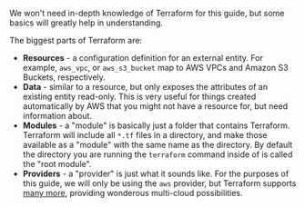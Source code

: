 We won't need in-depth knowledge of Terraform for this guide, but some basics
will greatly help in understanding.

The biggest parts of Terraform are:

* **Resources** - a configuration definition for an external entity. For
  example, `aws_vpc`, or `aws_s3_bucket` map to AWS VPCs and Amazon S3 Buckets,
  respectively.
* **Data** - similar to a resource, but only exposes the attributes of an
  existing entity read-only. This is very useful for things created
  automatically by AWS that you might not have a resource for, but need
  information about.
* **Modules** - a "module" is basically just a folder that contains Terraform.
  Terraform will include all `*.tf` files in a directory, and make those
  available as a "module" with the same name as the directory. By default the
  directory you are running the `terraform` command inside of is called the
  "root module".
* **Providers** - a "provider" is just what it sounds like. For the purposes of
  this guide, we will only be using the `aws` provider, but Terraform supports
  [many more][1], providing wonderous multi-cloud possibilities.

[1]: https://www.terraform.io/docs/providers/index.html
